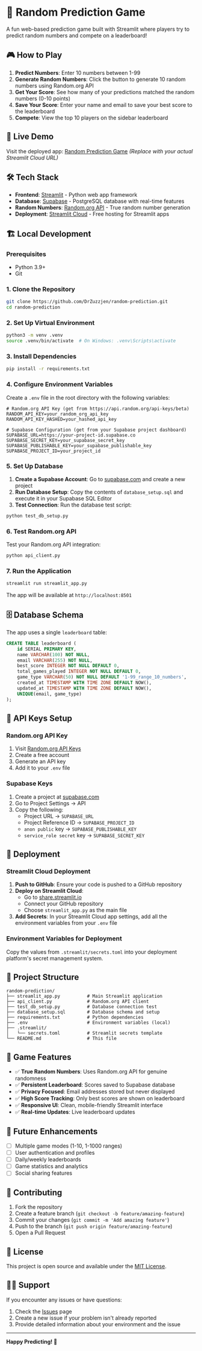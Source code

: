 # 🎯 Random Prediction Game

A fun web-based prediction game built with Streamlit where players try to predict random numbers and compete on a leaderboard!

## 🎮 How to Play

1. **Predict Numbers**: Enter 10 numbers between 1-99
2. **Generate Random Numbers**: Click the button to generate 10 random numbers using Random.org API  
3. **Get Your Score**: See how many of your predictions matched the random numbers (0-10 points)
4. **Save Your Score**: Enter your name and email to save your best score to the leaderboard
5. **Compete**: View the top 10 players on the sidebar leaderboard

## 🚀 Live Demo

Visit the deployed app: [Random Prediction Game](https://random-prediction.streamlit.app) *(Replace with your actual Streamlit Cloud URL)*

## 🛠️ Tech Stack

- **Frontend**: [Streamlit](https://streamlit.io/) - Python web app framework
- **Database**: [Supabase](https://supabase.com/) - PostgreSQL database with real-time features
- **Random Numbers**: [Random.org API](https://www.random.org/clients/http/) - True random number generation
- **Deployment**: [Streamlit Cloud](https://streamlit.io/cloud) - Free hosting for Streamlit apps

## 🏗️ Local Development

### Prerequisites

- Python 3.9+
- Git

### 1. Clone the Repository

```bash
git clone https://github.com/DrZuzzjen/random-prediction.git
cd random-prediction
```

### 2. Set Up Virtual Environment

```bash
python3 -m venv .venv
source .venv/bin/activate  # On Windows: .venv\Scripts\activate
```

### 3. Install Dependencies

```bash
pip install -r requirements.txt
```

### 4. Configure Environment Variables

Create a `.env` file in the root directory with the following variables:

```env
# Random.org API Key (get from https://api.random.org/api-keys/beta)
RANDOM_API_KEY=your_random_org_api_key
RANDOM_API_KEY_HASHED=your_hashed_api_key

# Supabase Configuration (get from your Supabase project dashboard)
SUPABASE_URL=https://your-project-id.supabase.co
SUPABASE_SECRET_KEY=your_supabase_secret_key
SUPABASE_PUBLISHABLE_KEY=your_supabase_publishable_key
SUPABASE_PROJECT_ID=your_project_id
```

### 5. Set Up Database

1. **Create a Supabase Account**: Go to [supabase.com](https://supabase.com) and create a new project
2. **Run Database Setup**: Copy the contents of `database_setup.sql` and execute it in your Supabase SQL Editor
3. **Test Connection**: Run the database test script:

```bash
python test_db_setup.py
```

### 6. Test Random.org API

Test your Random.org API integration:

```bash
python api_client.py
```

### 7. Run the Application

```bash
streamlit run streamlit_app.py
```

The app will be available at `http://localhost:8501`

## 🗄️ Database Schema

The app uses a single `leaderboard` table:

```sql
CREATE TABLE leaderboard (
    id SERIAL PRIMARY KEY,
    name VARCHAR(100) NOT NULL,
    email VARCHAR(255) NOT NULL,
    best_score INTEGER NOT NULL DEFAULT 0,
    total_games_played INTEGER NOT NULL DEFAULT 0,
    game_type VARCHAR(50) NOT NULL DEFAULT '1-99_range_10_numbers',
    created_at TIMESTAMP WITH TIME ZONE DEFAULT NOW(),
    updated_at TIMESTAMP WITH TIME ZONE DEFAULT NOW(),
    UNIQUE(email, game_type)
);
```

## 🔑 API Keys Setup

### Random.org API Key

1. Visit [Random.org API Keys](https://api.random.org/api-keys/beta)
2. Create a free account
3. Generate an API key
4. Add it to your `.env` file

### Supabase Keys

1. Create a project at [supabase.com](https://supabase.com)
2. Go to Project Settings → API
3. Copy the following:
   - Project URL → `SUPABASE_URL`
   - Project Reference ID → `SUPABASE_PROJECT_ID` 
   - `anon public` key → `SUPABASE_PUBLISHABLE_KEY`
   - `service_role secret` key → `SUPABASE_SECRET_KEY`

## 🚢 Deployment

### Streamlit Cloud Deployment

1. **Push to GitHub**: Ensure your code is pushed to a GitHub repository
2. **Deploy on Streamlit Cloud**:
   - Go to [share.streamlit.io](https://share.streamlit.io)
   - Connect your GitHub repository
   - Choose `streamlit_app.py` as the main file
3. **Add Secrets**: In your Streamlit Cloud app settings, add all the environment variables from your `.env` file

### Environment Variables for Deployment

Copy the values from `.streamlit/secrets.toml` into your deployment platform's secret management system.

## 📁 Project Structure

```
random-prediction/
├── streamlit_app.py          # Main Streamlit application
├── api_client.py             # Random.org API client
├── test_db_setup.py          # Database connection test
├── database_setup.sql        # Database schema and setup
├── requirements.txt          # Python dependencies
├── .env                      # Environment variables (local)
├── .streamlit/
│   └── secrets.toml          # Streamlit secrets template
└── README.md                 # This file
```

## 🎯 Game Features

- ✅ **True Random Numbers**: Uses Random.org API for genuine randomness
- ✅ **Persistent Leaderboard**: Scores saved to Supabase database
- ✅ **Privacy Focused**: Email addresses stored but never displayed
- ✅ **High Score Tracking**: Only best scores are shown on leaderboard
- ✅ **Responsive UI**: Clean, mobile-friendly Streamlit interface
- ✅ **Real-time Updates**: Live leaderboard updates

## 🔮 Future Enhancements

- [ ] Multiple game modes (1-10, 1-1000 ranges)
- [ ] User authentication and profiles  
- [ ] Daily/weekly leaderboards
- [ ] Game statistics and analytics
- [ ] Social sharing features

## 🤝 Contributing

1. Fork the repository
2. Create a feature branch (`git checkout -b feature/amazing-feature`)
3. Commit your changes (`git commit -m 'Add amazing feature'`)
4. Push to the branch (`git push origin feature/amazing-feature`)
5. Open a Pull Request

## 📝 License

This project is open source and available under the [MIT License](LICENSE).

## 🙋‍♂️ Support

If you encounter any issues or have questions:

1. Check the [Issues](https://github.com/DrZuzzjen/random-prediction/issues) page
2. Create a new issue if your problem isn't already reported
3. Provide detailed information about your environment and the issue

---

**Happy Predicting! 🎯**